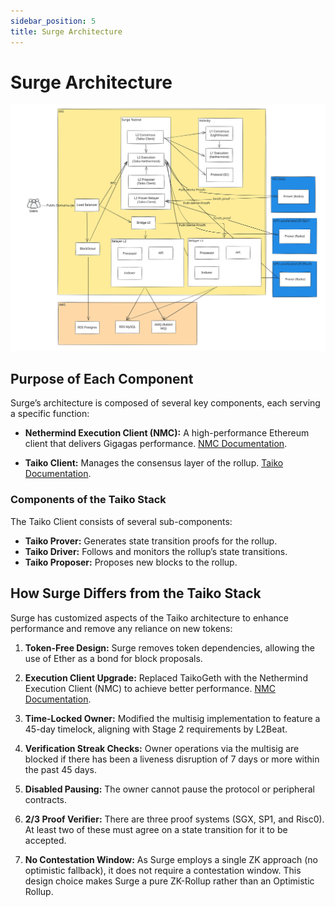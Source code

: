 ```yaml
---
sidebar_position: 5
title: Surge Architecture
---
```


# Surge Architecture

![Surge Architecture](./images/Surge-Architecture.svg)

## Purpose of Each Component

Surge’s architecture is composed of several key components, each serving a specific function:

- **Nethermind Execution Client (NMC):** A high-performance Ethereum client that delivers Gigagas performance. [NMC Documentation](https://github.com/NethermindEth/nethermind).

- **Taiko Client:** Manages the consensus layer of the rollup. [Taiko Documentation](https://docs.taiko.xyz/taiko-alethia-protocol/protocol-architecture/taiko-alethia-nodes#consensus-layer-taiko-client).

### Components of the Taiko Stack

The Taiko Client consists of several sub-components:

- **Taiko Prover:** Generates state transition proofs for the rollup.
- **Taiko Driver:** Follows and monitors the rollup’s state transitions.
- **Taiko Proposer:** Proposes new blocks to the rollup.

## How Surge Differs from the Taiko Stack

Surge has customized aspects of the Taiko architecture to enhance performance and remove any reliance on new tokens:

1. **Token-Free Design:** Surge removes token dependencies, allowing the use of Ether as a bond for block proposals.

2. **Execution Client Upgrade:** Replaced TaikoGeth with the Nethermind Execution Client (NMC) to achieve better performance. [NMC Documentation](https://github.com/NethermindEth/nethermind).

3. **Time-Locked Owner:** Modified the multisig implementation to feature a 45-day timelock, aligning with Stage 2 requirements by L2Beat.

4. **Verification Streak Checks:** Owner operations via the multisig are blocked if there has been a liveness disruption of 7 days or more within the past 45 days.

5. **Disabled Pausing:** The owner cannot pause the protocol or peripheral contracts.

6. **2/3 Proof Verifier:** There are three proof systems (SGX, SP1, and Risc0). At least two of these must agree on a state transition for it to be accepted.

7. **No Contestation Window:** As Surge employs a single ZK approach (no optimistic fallback), it does not require a contestation window. This design choice makes Surge a pure ZK-Rollup rather than an Optimistic Rollup.
